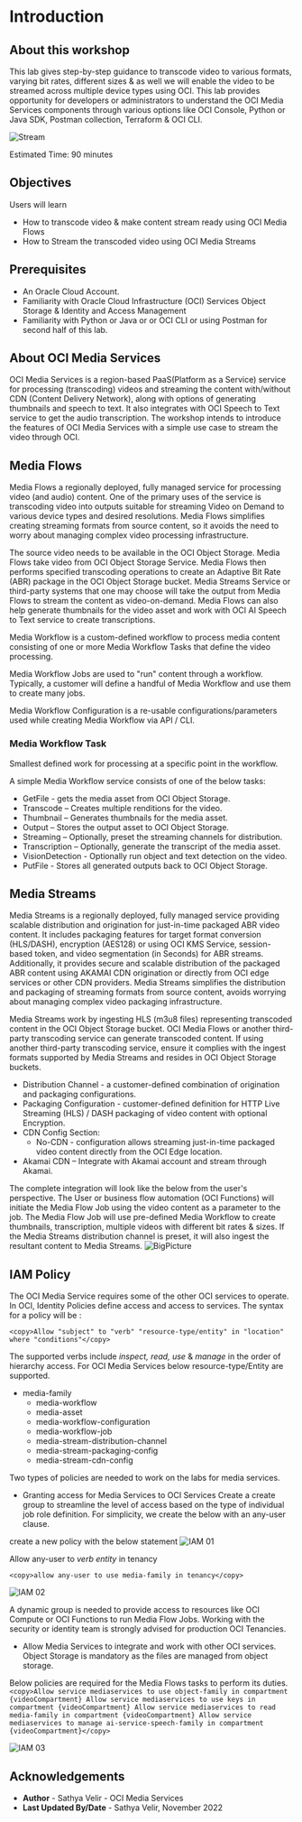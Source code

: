 # Introduction

## About this workshop

This lab gives step-by-step guidance to transcode video to various formats, varying bit rates, different sizes & as well we will enable the video to be streamed across multiple device types using OCI. This lab provides opportunity for developers or administrators to understand the OCI Media Services components through various options like OCI Console, Python or Java SDK, Postman collection, Terraform & OCI CLI.

![Stream](images/introduction.png " ")

Estimated Time: 90 minutes

## Objectives

Users will learn

- How to transcode video & make content stream ready using OCI Media Flows
- How to Stream the transcoded video using OCI Media Streams

## Prerequisites

- An Oracle Cloud Account.
- Familiarity with Oracle Cloud Infrastructure (OCI) Services Object Storage & Identity and Access Management
- Familiarity with Python or Java or or OCI CLI or using Postman for second half of this lab.

## About OCI Media Services

OCI Media Services is a region-based PaaS(Platform as a Service) service for processing (transcoding) videos and streaming the content with/without CDN (Content Delivery Network), along with options of generating thumbnails and speech to text. It also integrates with OCI Speech to Text service to get the audio transcription. The workshop intends to introduce the features of OCI Media Services with a simple use case to stream the video through OCI.


## Media Flows

Media Flows a regionally deployed, fully managed service for processing video (and audio) content. One of the primary uses of the service is transcoding video into outputs suitable for streaming Video on Demand to various device types and desired resolutions. Media Flows simplifies creating streaming formats from source content, so it avoids the need to worry about managing complex video processing infrastructure.

The source video needs to be available in the OCI Object Storage. Media Flows take video from OCI Object Storage Service. Media Flows then performs specified transcoding operations to create an Adaptive Bit Rate (ABR) package in the OCI Object Storage bucket. Media Streams Service or third-party systems that one may choose will take the output from Media Flows to stream the content as video-on-demand. Media Flows can also help generate thumbnails for the video asset and work with OCI AI Speech to Text service to create transcriptions.

Media Workflow is a custom-defined workflow to process media content consisting of one or more Media Workflow Tasks that define the video processing.

Media Workflow Jobs are used to "run" content through a workflow. Typically, a customer will define a handful of Media Workflow and use them to create many jobs.

Media Workflow Configuration is a re-usable configurations/parameters used while creating Media Workflow via API / CLI.

### Media Workflow Task

Smallest defined work for processing at a specific point in the workflow.
  
A simple Media Workflow service consists of one of the below tasks: 
-  GetFile - gets the media asset from OCI Object Storage.
-  Transcode – Creates multiple renditions for the video.
-  Thumbnail – Generates thumbnails for the media asset.
-  Output – Stores the output asset to OCI Object Storage. 
-  Streaming – Optionally, preset the streaming channels for distribution.  
-  Transcription – Optionally, generate the transcript of the media asset.
-  VisionDetection - Optionally run object and text detection on the video.
-  PutFile - Stores all generated outputs back to OCI Object Storage.
 
## Media Streams

Media Streams is a regionally deployed, fully managed service providing scalable distribution and origination for just-in-time packaged ABR video content. It includes packaging features for target format conversion (HLS/DASH), encryption (AES128) or using OCI KMS Service, session-based token, and video segmentation (in Seconds) for ABR streams. Additionally, it provides secure and scalable distribution of the packaged ABR content using AKAMAI CDN origination or directly from OCI edge services or other CDN providers.   Media Streams simplifies the distribution and packaging of streaming formats from source content, avoids worrying about managing complex video packaging infrastructure.

Media Streams work by ingesting HLS (m3u8 files) representing transcoded content in the OCI Object Storage bucket. OCI Media Flows or another third-party transcoding service can generate transcoded content. If using another third-party transcoding service, ensure it complies with the ingest formats supported by Media Streams and resides in OCI Object Storage buckets. 

-  Distribution Channel - a customer-defined combination of origination and packaging configurations.  
-  Packaging Configuration - customer-defined definition for HTTP Live Streaming (HLS) / DASH packaging of video content with optional Encryption.
-  CDN Config Section:  
     - No-CDN - configuration allows streaming just-in-time packaged video content directly from the OCI Edge location.
  - Akamai CDN – Integrate with Akamai account and stream through Akamai.


The complete integration will look like the below from the user's perspective. The User or business flow automation (OCI Functions) will initiate the Media Flow Job using the video content as a parameter to the job. The Media Flow Job will use pre-defined Media Workflow to create thumbnails, transcription, multiple videos with different bit rates & sizes. If the Media Streams distribution channel is preset, it will also ingest the resultant content to Media Streams. 
![BigPicture](images/big-picture.png " ")


  
## IAM Policy

The OCI Media Service requires some of the other OCI services to operate.
In OCI, Identity Policies define access and access to services. 
The syntax for a policy will be :

```
<copy>Allow "subject" to "verb" "resource-type/entity" in "location" where "conditions"</copy>
```
The supported verbs include *inspect, read, use* & *manage* in the order of hierarchy access.
For OCI Media Services below resource-type/Entity are supported.
- media-family
    - media-workflow
    - media-asset
    - media-workflow-configuration
    - media-workflow-job
    - media-stream-distribution-channel
    - media-stream-packaging-config
    - media-stream-cdn-config

Two types of policies are needed to work on the labs for media services.

- Granting access for Media Services to OCI Services
Create a create group to streamline the level of access based on the type of individual job role definition.
For simplicity, we create the below with an any-user clause.

create a new policy with the below statement
![IAM 01](images/iam-policy.png " ")

Allow any-user to *verb* *entity* in tenancy

  ```
  <copy>allow any-user to use media-family in tenancy</copy>
  ```
  ![IAM 02](images/iam-add-policy.png " ")

A dynamic group is needed to provide access to resources like OCI Compute or OCI Functions to run Media Flow Jobs. 
Working with the security or identity team is strongly advised for production OCI Tenancies. 

- Allow Media Services to integrate and work with other OCI services. 
Object Storage is mandatory as the files are managed from object storage.

Below policies are required for the Media Flows tasks to perform its duties. 
    ```
      <copy>Allow service mediaservices to use object-family in compartment {videoCompartment}
      Allow service mediaservices to use keys in compartment {videoCompartment}
      Allow service mediaservices to read media-family in compartment {videoCompartment}
      Allow service mediaservices to manage ai-service-speech-family in compartment {videoCompartment}</copy>
    ```
  
  ![IAM 03](images/iam-add-policy-all.png " ")

## Acknowledgements
- **Author** - Sathya Velir - OCI Media Services
- **Last Updated By/Date** - Sathya Velir, November 2022